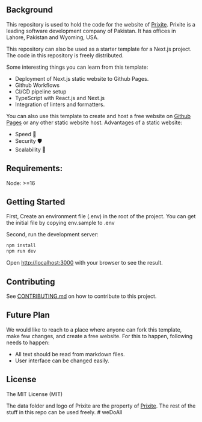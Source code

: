 ## Background

This repository is used to hold the code for the website of [Prixite](https://prixite.com). Prixite is a leading software development company of Pakistan. It has offices in Lahore, Pakistan and Wyoming, USA.

This repository can also be used as a starter template for a Next.js project. The code in this repository is freely distributed.

Some interesting things you can learn from this template:

- Deployment of Next.js static website to Github Pages.
- Github Workflows
- CI/CD pipeline setup
- TypeScript with React.js and Next.js
- Integration of linters and formatters.

You can also use this template to create and host a free website on [Github Pages](https://pages.github.com/) or any other static website host. Advantages of a static website:

- Speed 🚀
- Security 🛡️
- Scalability 🙌

## Requirements:

Node: >=16

## Getting Started

First, Create an environment file (.env) in the root of the project. You can get the initial file by copying env.sample to .env

Second, run the development server:

```bash
npm install
npm run dev
```

Open [http://localhost:3000](http://localhost:3000) with your browser to see the result.

## Contributing

See [CONTRIBUTING.md](https://github.com/prixite/prixite.github.io/blob/master/CONTRIBUTING.md) on how to contribute to this project.

## Future Plan

We would like to reach to a place where anyone can fork this template, make few changes, and create a free website. For this to happen, following needs to happen:

- All text should be read from markdown files.
- User interface can be changed easily.

## License

The MIT License (MIT)

The data folder and logo of Prixite are the property of [Prixite](https://prixite.com/). The rest of the stuff in this repo can be used freely.
#   w e D o A l l  
 
